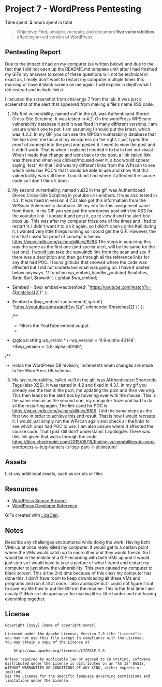 # Project 7 - WordPress Pentesting

Time spent: **5** hours spent in total

> Objective: Find, analyze, recreate, and document **five vulnerabilities** affecting an old version of WordPress

## Pentesting Report
Due to the impact it had on my computer (as written below) and due to the fact that I did not open up the README.md template until after I had finsihed my GIFs my answers to some of these questions will not be technical or exact as, I really don't want to restart my computer multiple times this morning or have it black screen on me again. I will explain in depth what I did instead and include links/

I included the screenshot from challenge 7 from the lab. It was just a screenshot of the alert that appeared from making a file's name XSS code.

1. My first vulnerability, named vul1 in the gif, was Authenticaed Stored Cross-Site Scripting. It was tested in 4.2. On the wordPress WPScane vulnerability database it said it was fixed in many different versions, I am unsure which one to put. I am assuming I should put the latest, which was 4.2.3.
In my GIF you can see the WPCan vulnerability database that the links sent me too and my wordpress on the right. I just typed the proof of concept into the post and posted it. I went to view the post and it didn't work. That is when I realized I needed it to be in text not visual. When I made that change and went back to the post, a link called link was there and when you clicked/moused over it, a box would appear saying 'test.' All that I did was try different links from the WPscan to see which ones has POC's that I would be able to use and show that this vulnerbaility was still there. I could not find where it affected the source code so I don't think it does.

2. My second vulnerbaility, named vul22 in the gif, was Authenticaed Stored Cross-Site Scripting in youtube urls embeds. It was also tested in 4.2. It was fixed in version 4.7.3.I also got this informatioin from the WPScan Vulnerability database. All my info for this assignment came from there. 
In my GIF you see just the wordpress post with the XSS for the youtube link. I update it and post it, go to view it and the alert box pops up. This was after my computer froze one of the times and I had to restart it. I didn't want it to do it again, so I didn't open up the Kali during it. I wanted very little things running so I could get the GIF. However, the link that I used for proof of concept is below. https://wpvulndb.com/vulnerabilities/8768
The steps in acquiring this was the same as the first one (and spolier alert, will be the same for the last one). I would just take the wpvulndb link from the scan and see if there was a decription and then go through all the reference links for any that had POC. I found githubs that showed where the code was affected but I did not undertsand what was going on. I have it posted below anyways. 
*/
  function wp_embed_handler_youtube( $matches, $attr, $url, $rawattr ) {
  	global $wp_embed;
 -	$embed = $wp_embed->autoembed( "https://youtube.com/watch?v={$matches[2]}" );
 +	$embed = $wp_embed->autoembed( sprintf( "https://youtube.com/watch?v=%s", urlencode( $matches[2] ) ) );
  
  	/**
  	 * Filters the YoutTube embed output.
    *
   * @global string $wp_version
   */
 -$wp_version = '4.8-alpha-40148';
 +$wp_version = '4.8-alpha-40160';
  
  /**
   * Holds the WordPress DB revision, increments when changes are made to the WordPress DB schema.
 
3. My last vulnerability, called vul3 in the gif, was AUthenticated Shortcode Tags (also XSS). It was tested in 4.2 and fixed in 4.3.1. 
In my gif you already see the test in the post, me updating the post and then vieiwng. This then leads to the alert box by hovering over with the mouse. This is the same reason as the second one, my computer froze and had to do all the restarting again. The link used for POC is https://wpvulndb.com/vulnerabilities/8186. I did the same steps as the first two in order to achieve this end result. That is how I would recreate it. I would just simply run the WPscan again and check all the links to see which ones had POC to use. I am also unsure where it affected the course code. That I just still don't understand. I apologize. There was this link given that walks through the code. https://blog.checkpoint.com/2015/09/15/finding-vulnerabilities-in-core-wordpress-a-bug-hunters-trilogy-part-iii-ultimatum/ 

## Assets

List any additional assets, such as scripts or files

## Resources

- [WordPress Source Browser](https://core.trac.wordpress.org/browser/)
- [WordPress Developer Reference](https://developer.wordpress.org/reference/)

GIFs created with [LiceCap](http://www.cockos.com/licecap/).

## Notes

Describe any challenges encountered while doing the work:
Having both VMs up at once really killed my computer. It would get to a certain point where the VMs would catch up to each other and they would freeze. So I would be in the middle of a GIF recording with both VMs up and it would just stop so I would have to take a picture of what I typed and restart my computer to just show the vulnerability. This even caused my computer to black screen. This is the 2nd time because of this class my computer has done this. I don't have room to keep downloading all these VMs and programs and run it all at once. 
I also apologize but I could not figure it out to save my life how to put the GIFs in the readme. This is the first time I am usualy GitHub so I do apologize for making life a little harder and not having everything together. 

## License

    Copyright [yyyy] [name of copyright owner]

    Licensed under the Apache License, Version 2.0 (the "License");
    you may not use this file except in compliance with the License.
    You may obtain a copy of the License at

        http://www.apache.org/licenses/LICENSE-2.0

    Unless required by applicable law or agreed to in writing, software
    distributed under the License is distributed on an "AS IS" BASIS,
    WITHOUT WARRANTIES OR CONDITIONS OF ANY KIND, either express or implied.
    See the License for the specific language governing permissions and
    limitations under the License.
